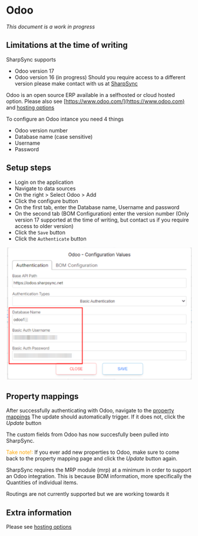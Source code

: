 # Odoo

<em>This document is a work in progress</em>

## Limitations at the time of writing

SharpSync supports 
* Odoo version 17
* Odoo version 16 (in progress)
Should you require access to a different version please make contact with us at [SharpSync](https://sharpsync.net/about/)


Odoo is an open source ERP available in a selfhosted or cloud hosted option. Please also see [https://www.odoo.com/](https://www.odoo.com) and [hosting options](markdown/hosting-options.md)

To configure an Odoo intance you need 4 things
* Odoo version number
* Database name (case sensitive)
* Username
* Password

## Setup steps

* Login on the application
* Navigate to data sources
* On the right > Select Odoo > Add
* Click the configure button
* On the first tab, enter the Database name, Username and password
* On the second tab (BOM Configuration) enter the version number (Only version 17 supported at the time of writing, but contact us if you require access to older version)
* Click the `Save` button
* Click the `Authenticate` button

![Configure Odoo](odoo-config-values.png "Register new Organization")
 
## Property mappings
After successfully authenticating with Odoo, navigate to the [property mappings](propertymapping/markdown/readme.md)
The update should automatically trigger. If it does not, click the *Update* button

The custom fields from Odoo has now succesfully been pulled into SharpSync.

<span style='color:orange'>Take note!:</span> If you ever add new properties to Odoo, make sure to come back to the property mapping page and click the *Update* button again.
 

SharpSync requires the MRP module (mrp) at a minimum in order to support an Odoo integration.
This is because BOM information, more specifically the Quantities of individual items.

Routings are not currently supported but we are working towards it

## Extra information

Please see  [hosting options](markdown/hosting-options.md)